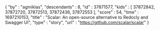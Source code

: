 {
  "by" : "agmiklas",
  "descendants" : 8,
  "id" : 37871577,
  "kids" : [ 37872842, 37872720, 37872513, 37872436, 37872553 ],
  "score" : 54,
  "time" : 1697210153,
  "title" : "Scalar: An open-source alternative to Redocly and Swagger UI",
  "type" : "story",
  "url" : "https://github.com/scalar/scalar"
}
